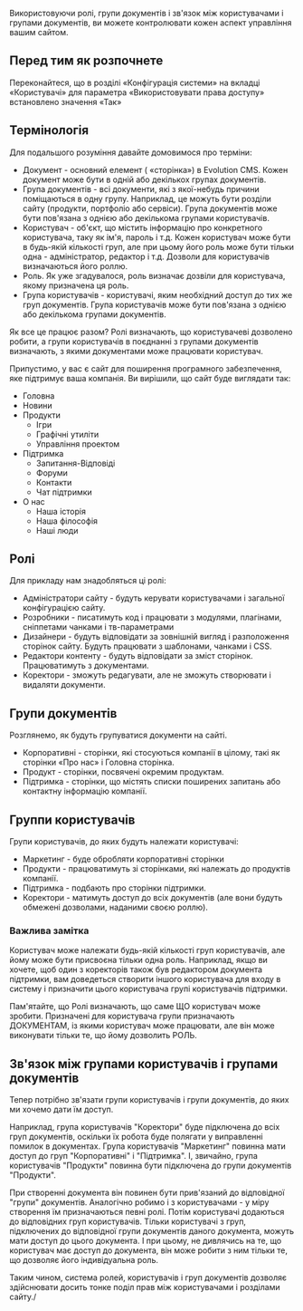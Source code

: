 
Використовуючи ролі, групи документів і зв'язок між користувачами і групами документів, ви можете контролювати кожен аспект управління вашим сайтом.

## Перед тим як розпочнете

Переконайтеся, що в розділі «Конфігурація системи» на вкладці «Користувачі» для параметра «Використовувати права доступу» встановлено значення «Так»

## Термінологія

Для подальшого розуміння давайте домовимося про терміни:

*   Документ - основний елемент ( «сторінка») в Evolution CMS. Кожен документ може бути в одній або декількох групах документів.
*   Група документів - всі документи, які з якої-небудь причини поміщаються в одну групу. Наприклад, це можуть бути розділи сайту (продукти, портфоліо або сервіси). Група документів може бути пов'язана з однією або декількома групами користувачів.
*   Користувач - об'єкт, що містить інформацію про конкретного користувача, таку як ім'я, пароль і т.д. 
    Кожен користувач може бути в будь-якій кількості груп, але при цьому його роль може бути тільки одна - адміністратор, редактор і т.д. Дозволи для користувачів визначаються його роллю.
*   Роль. Як уже згадувалося, роль визначає дозвіли для користувача, якому призначена ця роль.
*   Група користувачів - користувачі, яким необхідний доступ до тих же груп документів. Група користувачів може бути пов'язана з однією або декількома групами документів.

Як все це працює разом? Ролі визначають, що користувачеві дозволено робити, а групи користувачів в поєднанні з групами документів визначають, з якими документами може працювати користувач.

Припустимо, у вас є сайт для поширення програмного забезпечення, яке підтримує ваша компанія. Ви вирішили, що сайт буде виглядати так:

*   Головна
*   Новини
*   Продукти
    *   Ігри
    *   Графічні утиліти
    *   Управління проектом
*   Підтримка
    *   Запитання-Відповіді
    *   Форуми
    *   Контакти
    *   Чат підтримки
*   О нас
    *   Наша історія
    *   Наша філософія
    *   Наші люди

## Ролі

Для прикладу нам знадобляться ці ролі:

*   Адміністратори сайту - будуть керувати користувачами і загальної конфігурацією сайту.
*   Розробники - писатимуть код і працювати з модулями, плагінами, сніппетами чанками і тв-параметрами
*   Дизайнери - будуть відповідати за зовнішній вигляд і разположення сторінок сайту. Будуть працювати з шаблонами, чанками і CSS.
*   Редактори контенту - будуть відповідати за зміст сторінок. Працюватимуть з документами.
*   Коректори - зможуть редагувати, але не зможуть створювати і видаляти документи.

## Групи документів

Розглянемо, як будуть групуватися документи на сайті.

*   Корпоративні - сторінки, які стосуються компанії в цілому, такі як сторінки «Про нас» і Головна сторінка.
*   Продукт - сторінки, посвячені окремим продуктам.
*   Підтримка - сторінки, що містять списки поширених запитань або контактну інформацію компанії.

## Группи користувачів

Групи користувачів, до яких будуть належати користувачі:

*   Маркетинг - буде обробляти корпоративні сторінки
*   Продукти - працюватимуть зі сторінками, які належать до продуктів компанії.
*   Підтримка - подбають про сторінки підтримки.
*   Коректори - матимуть доступ до всіх документів (але вони будуть обмежені дозволами, наданими своєю роллю).

### Важлива замітка

Користувач може належати будь-якій кількості груп користувачів, але йому може бути присвоєна тільки одна роль. Наприклад, якщо ви хочете, щоб один з коректорів також був редактором документа підтримки, вам доведеться створити іншого користувача для входу в систему і призначити цього користувача групі користувачів підтримки.

Пам'ятайте, що Ролі визначають, що саме ЩО користувач може зробити. Призначені для користувача групи призначають ДОКУМЕНТАМ, із якими користувач може працювати, але він може виконувати тільки те, що йому дозволить РОЛЬ.

## Зв'язок між групами користувачів і групами документів

Тепер потрібно зв'язати групи користувачів і групи документів, до яких ми хочемо дати їм доступ.

Наприклад, група користувачів "Коректори" буде підключена до всіх груп документів, оскільки їх робота буде полягати у виправленні помилок в документах. Група користувачів "Маркетинг" повинна мати доступ до груп "Корпоративні" і "Підтримка". І, звичайно, група користувачів "Продукти" повинна бути підключена до групи документів "Продукти".

При створенні документа він повинен бути прив'язаний до відповідної "групи" документів. Аналогічно робимо і з користувачами - у міру створення їм призначаються певні ролі. Потім користувачі додаються до відповідних груп користувачів. Тільки користувачі з груп, підключених до відповідної групи документів даного документа, можуть мати доступ до цього документа. І при цьому, не дивлячись на те, що користувач має доступ до документа, він може робити з ним тільки те, що дозволяє його індивідуальна роль.

Таким чином, система ролей, користувачів і груп документів дозволяє здійснювати досить тонке поділ прав між користувачами і розділами сайту./